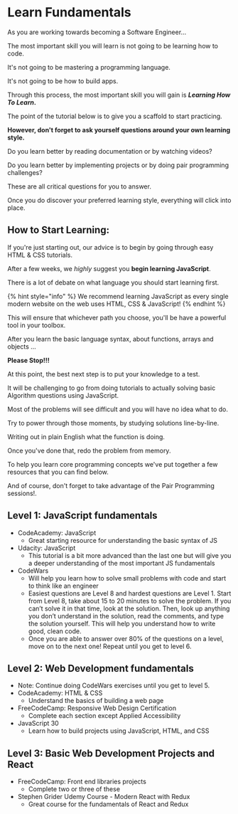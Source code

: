 # Learn Fundamentals

As you are working towards becoming a Software Engineer...

The most important skill you will learn is not going to be learning how to code. 

It's not going to be mastering a programming language. 

It's not going to be how to build apps. 

Through this process, the most important skill you will gain is _**Learning How To Learn**_**.** 

The point of the tutorial below is to give you a scaffold to start practicing. 

**However, don't forget to ask yourself questions around your own learning style.** 

Do you learn better by reading documentation or by watching videos? 

Do you learn better by implementing projects or by doing pair programming challenges? 

These are all critical questions for you to answer. 

Once you do discover your preferred learning style, everything will click into place. 

## How to Start Learning: 

If you're just starting out, our advice is to begin by going through easy HTML & CSS tutorials. 

After a few weeks, we _highly_ suggest you **begin learning JavaScript**. 

There is a lot of debate on what language you should start learning first. 

{% hint style="info" %}
We recommend learning JavaScript as every single modern website on the web uses HTML, CSS & JavaScript!
{% endhint %}

 This will ensure that whichever path you choose, you'll be have a powerful tool in your toolbox. 

After you learn the basic language syntax, about functions, arrays and objects ...

**Please Stop!!!**

At this point, the best next step is to put your knowledge to a test. 

It will be challenging to go from doing tutorials to actually solving basic Algorithm questions using JavaScript. 

Most of the problems will see difficult and you will have no idea what to do. 

Try to power through those moments, by studying solutions line-by-line. 

Writing out in plain English what the function is doing.

Once you've done that, redo the problem from memory.

To help you learn core programming concepts we've put together a few resources that you can find below. 

And of course, don't forget to take advantage of the Pair Programming sessions!. 

## **Level 1: JavaScript fundamentals**

* CodeAcademy: JavaScript
  * Great starting resource for understanding the basic syntax of JS
* Udacity: JavaScript
  * This tutorial is a bit more advanced than the last one but will give you a deeper understanding of the most important JS fundamentals
* CodeWars
  * Will help you learn how to solve small problems with code and start to think like an engineer
  * Easiest questions are Level 8 and hardest questions are Level 1. Start from Level 8, take about 15 to 20 minutes to solve the problem. If you can’t solve it in that time, look at the solution. Then, look up anything you don’t understand in the solution, read the comments, and type the solution yourself. This will help you understand how to write good, clean code.
  * Once you are able to answer over 80% of the questions on a level, move on to the next one! Repeat until you get to level 6.

## Level 2: Web Development fundamentals

* Note: Continue doing CodeWars exercises until you get to level 5.
* CodeAcademy: HTML & CSS
  * Understand the basics of building a web page
* FreeCodeCamp: Responsive Web Design Certification
  * Complete each section except Applied Accessibility
* JavaScript 30
  * Learn how to build projects using JavaScript, HTML, and CSS

## Level 3: Basic Web Development Projects and React

* FreeCodeCamp: Front end libraries projects
  * Complete two or three of these
* Stephen Grider Udemy Course - Modern React with Redux
  * Great course for the fundamentals of React and Redux






